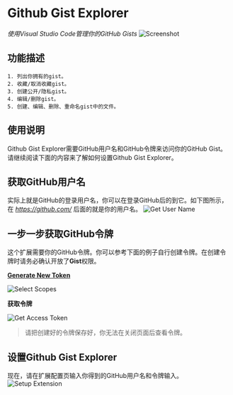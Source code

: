 # Github Gist Explorer

*使用Visual Studio Code管理你的GitHub Gists*
![Screenshot](https://raw.githubusercontent.com/k9982874/github-gist-explorer/master/media/guide-1.png)

## 功能描述
```
1. 列出你拥有的gist。
2. 收藏/取消收藏gist。
3. 创建公开/隐私gist。
4. 编辑/删除gist。
5. 创建、编辑、删除、重命名gist中的文件。
```

## 使用说明
Github Gist Explorer需要GitHub用户名和GitHub令牌来访问你的GitHub Gist。
请继续阅读下面的内容来了解如何设置Github Gist Explorer。

## 获取GitHub用户名
实际上就是GitHub的登录用户名，你可以在登录GitHub后的到它。如下图所示，在 *https://github.com/* 后面的就是你的用户名。
![Get User Name](https://raw.githubusercontent.com/k9982874/github-gist-explorer/master/media/guide-2.png)

## 一步一步获取GitHub令牌
这个扩展需要你的GitHub令牌。你可以参考下面的例子自行创建令牌。在创建令牌时请务必确认开放了**Gist**权限。

**[Generate New Token](https://github.com/settings/tokens/new?description=code-setting-sync&scopes=gist)**

![Select Scopes](https://raw.githubusercontent.com/k9982874/github-gist-explorer/master/media/guide-3.png)

**获取令牌**

![Get Access Token](https://raw.githubusercontent.com/k9982874/github-gist-explorer/master/media/guide-4.png)

> 请把创建好的令牌保存好，你无法在关闭页面后查看令牌。

## 设置Github Gist Explorer
现在，请在扩展配置页输入你得到的GitHub用户名和令牌输入。
![Setup Extension](https://raw.githubusercontent.com/k9982874/github-gist-explorer/master/media/guide-5.png)
